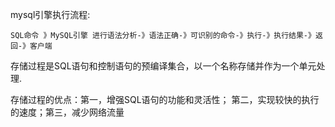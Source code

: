 mysql引擎执行流程:

    SQL命令 》MySQL引擎 进行语法分析-》语法正确-》可识别的命令-》执行-》执行结果-》返回-》客户端

存储过程是SQL语句和控制语句的预编译集合，以一个名称存储并作为一个单元处理.

存储过程的优点：第一，增强SQL语句的功能和灵活性； 第二，实现较快的执行的速度；第三，减少网络流量